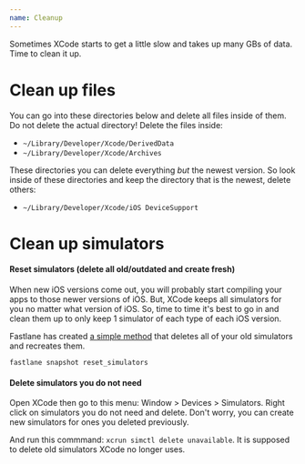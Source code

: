 ```yaml
---
name: Cleanup
---
```


Sometimes XCode starts to get a little slow and takes up many GBs of data. Time to clean it up.

# Clean up files

You can go into these directories below and delete all files inside of them. Do not delete the actual directory! Delete the files inside:

* `~/Library/Developer/Xcode/DerivedData`
* `~/Library/Developer/Xcode/Archives`

These directories you can delete everything *but* the newest version. So look inside of these directories and keep the directory that is the newest, delete others:

* `~/Library/Developer/Xcode/iOS DeviceSupport`

# Clean up simulators

#### Reset simulators (delete all old/outdated and create fresh)

When new iOS versions come out, you will probably start compiling your apps to those newer versions of iOS. But, XCode keeps all simulators for you no matter what version of iOS. So, time to time it's best to go in and clean them up to only keep 1 simulator of each type of each iOS version.

Fastlane has created [a simple method](https://github.com/fastlane/fastlane/tree/master/snapshot#completely-reset-all-simulators) that deletes all of your old simulators and recreates them.

```
fastlane snapshot reset_simulators
```

#### Delete simulators you do not need

Open XCode then go to this menu: Window > Devices > Simulators. Right click on simulators you do not need and delete. Don't worry, you can create new simulators for ones you deleted previously.

And run this commmand: `xcrun simctl delete unavailable`. It is supposed to delete old simulators XCode no longer uses. 
